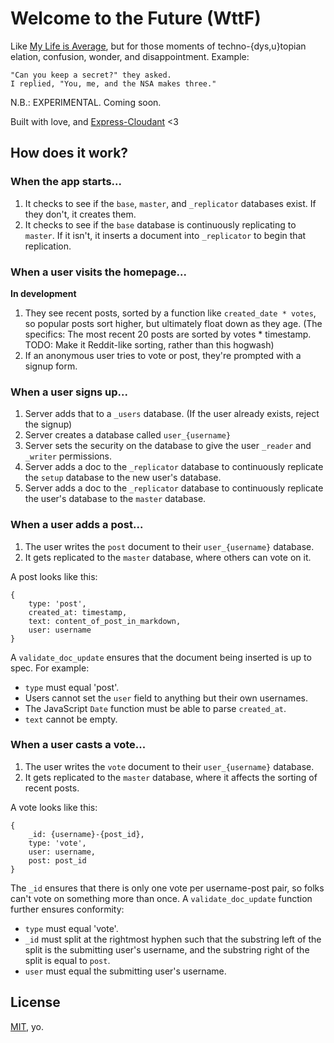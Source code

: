 # Welcome to the Future (WttF)

[demo]: http://lolcomingsoon.com

Like [My Life is Average](http://mylifeisaverage.com/), but for those moments of techno-{dys,u}topian elation, confusion, wonder, and disappointment. Example:

    "Can you keep a secret?" they asked.
    I replied, "You, me, and the NSA makes three."

N.B.: EXPERIMENTAL. Coming soon.

Built with love, and [Express-Cloudant](http://express-cloudant.herokuapp.com/) <3

## How does it work?

### When the app starts...

1. It checks to see if the `base`, `master`, and `_replicator` databases exist. If they don't, it creates them.
2. It checks to see if the `base` database is continuously replicating to `master`. If it isn't, it inserts a document into `_replicator` to begin that replication.

### When a user visits the homepage...

**In development**

1. They see recent posts, sorted by a function like `created_date * votes`, so popular posts sort higher, but ultimately float down as they age. (The specifics: The most recent 20 posts are sorted by votes * timestamp. TODO: Make it Reddit-like sorting, rather than this hogwash)
2. If an anonymous user tries to vote or post, they're prompted with a signup form.

### When a user signs up...

1. Server adds that to a `_users` database. (If the user already exists, reject the signup)
2. Server creates a database called `user_{username}`
3. Server sets the security on the database to give the user `_reader` and `_writer` permissions.
4. Server adds a doc to the `_replicator` database to continuously replicate the `setup` database to the new user's database.
5. Server adds a doc to the `_replicator` database to continuously replicate the user's database to the `master` database.

### When a user adds a post...

1. The user writes the `post` document to their `user_{username}` database.
2. It gets replicated to the `master` database, where others can vote on it.

A post looks like this:

    {
        type: 'post',
        created_at: timestamp,
        text: content_of_post_in_markdown,
        user: username
    }

A `validate_doc_update` ensures that the document being inserted is up to spec. For example:

* `type` must equal 'post'.
* Users cannot set the `user` field to anything but their own usernames.
* The JavaScript `Date` function must be able to parse `created_at`.
* `text` cannot be empty.

### When a user casts a vote...

1. The user writes the `vote` document to their `user_{username}` database.
2. It gets replicated to the `master` database, where it affects the sorting of recent posts.

A vote looks like this:

    {
        _id: {username}-{post_id},
        type: 'vote',
        user: username,
        post: post_id
    }

The `_id` ensures that there is only one vote per username-post pair, so folks can't vote on something more than once. A `validate_doc_update` function further ensures conformity:

* `type` must equal 'vote'.
* `_id` must split at the rightmost hyphen such that the substring left of the split is the submitting user's username, and the substring right of the split is equal to `post`.
* `user` must equal the submitting user's username.

## License

[MIT](http://opensource.org/licenses/MIT), yo.
